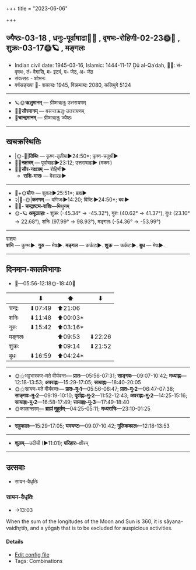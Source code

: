 +++
title = "2023-06-06"

+++
## ज्यैष्ठः-03-18  ,  धनुः-पूर्वाषाढा🌛🌌  ,  वृषभः-रोहिणी-02-23🌞🌌  ,  शुक्रः-03-17🌞🪐  ,  मङ्गलः
- Indian civil date: 1945-03-16, Islamic: 1444-11-17 Ḏū al-Qaʿdah, 🌌🌞: सं- वृषभः, तं- वैगासि, म- इटवं, प- जेठ, अ- जेठ
- संवत्सरः - शोभनः
- वर्षसङ्ख्या 🌛- शकाब्दः 1945, विक्रमाब्दः 2080, कलियुगे 5124
___________________
- 🪐🌞**ऋतुमानम्** — ग्रीष्मऋतुः उत्तरायणम्
- 🌌🌞**सौरमानम्** — वसन्तऋतुः उत्तरायणम्
- 🌛**चान्द्रमानम्** — ग्रीष्मऋतुः ज्यैष्ठः
___________________


## खचक्रस्थितिः
- |🌞-🌛|**तिथिः** — कृष्ण-तृतीया►24:50*; कृष्ण-चतुर्थी►  
- 🌌🌛**नक्षत्रम्** — पूर्वाषाढा►23:12; उत्तराषाढा► (मकरः)  
- 🌌🌞**सौर-नक्षत्रम्** — रोहिणी►  
  - **राशि-मासः** — वैशाखः► 
___________________
- 🌛+🌞**योगः** — शुक्लः►25:51*; ब्रह्म►  
- २|🌛-🌞|**करणम्** — वणिजः►14:20; विष्टिः►24:50*; बवः►  
- 🌌🌛- **चन्द्राष्टम-राशिः**—मिथुनम्  
- 🌞-🪐 **अमूढग्रहाः** - शुक्रः (-45.34° → -45.32°), गुरुः (40.62° → 41.37°), बुधः (23.10° → 22.68°), शनिः (97.99° → 98.93°), मङ्गलः (-54.36° → -53.99°)
___________________
राशयः  
**शनि** — कुम्भः►. **गुरु** — मेषः►. **मङ्गल** — कर्कटः►. **शुक्र** — कर्कटः►. **बुध** — मेषः►. 
___________________


## दिनमान-कालविभागाः
- 🌅—05:56-12:18🌞-18:40🌇  

|      |⬇     |⬆     |⬇     |
|------|-----|-----|------|
|चन्द्रः|⬇07:49 |⬆21:06 |     |
|शनिः   |⬇11:48 |⬆00:03*|     |
|गुरुः  |⬇15:42 |⬆03:16*|     |
|मङ्गलः |     |⬆09:53 |⬇22:26 |
|शुक्रः |     |⬆09:14 |⬇21:52 |
|बुधः   |⬇16:59 |⬆04:24*|     |
___________________
- 🌞⚝भट्टभास्कर-मते वीर्यवन्तः— **प्रातः**—05:56-07:31; **साङ्गवः**—09:07-10:42; **मध्याह्नः**—12:18-13:53; **अपराह्णः**—15:29-17:05; **सायाह्नः**—18:40-20:05  
- 🌞⚝सायण-मते वीर्यवन्तः— **प्रातः-मु॰1**—05:56-06:47; **प्रातः-मु॰2**—06:47-07:38; **साङ्गवः-मु॰2**—09:19-10:10; **पूर्वाह्णः-मु॰2**—11:52-12:43; **अपराह्णः-मु॰2**—14:25-15:16; **सायाह्नः-मु॰2**—16:58-17:49; **सायाह्नः-मु॰3**—17:49-18:40  
- 🌞कालान्तरम्— **ब्राह्मं मुहूर्तम्**—04:25-05:11; **मध्यरात्रिः**—23:10-01:25  
___________________
- **राहुकालः**—15:29-17:05; **यमघण्टः**—09:07-10:42; **गुलिककालः**—12:18-13:53  
___________________
- **शूलम्**—उदीची (►11:01); **परिहारः**–क्षीरम्  
___________________

## उत्सवाः
- सायन-वैधृतिः
### सायन-वैधृतिः
- →13:03



When the sum of the longitudes of the Moon and Sun is 360, it is sāyana-vaidhr̥tiḥ, and a yōgaḥ that is to be excluded for auspicious activities.

#### Details
- [Edit config file](https://github.com/jyotisham/adyatithi/blob/master/time_focus/misc_combinations/description_only/sAyana-vaidhRtiH.toml)
- Tags: Combinations


